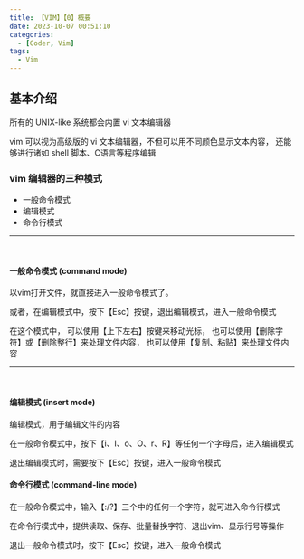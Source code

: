 ```yaml
---
title: 【VIM】【0】概要
date: 2023-10-07 00:51:10
categories:
  - [Coder, Vim]
tags:
  - Vim
---
```


## 基本介绍

所有的 UNIX-like 系统都会内置 vi 文本编辑器

vim 可以视为高级版的 vi 文本编辑器，不但可以用不同颜色显示文本内容，
还能够进行诸如 shell 脚本、C语言等程序编辑

### vim 编辑器的三种模式
- 一般命令模式
- 编辑模式
- 命令行模式

<hr>
<br>

#### 一般命令模式 (command mode)
以vim打开文件，就直接进入一般命令模式了。

或者，在编辑模式中，按下【Esc】按键，退出编辑模式，进入一般命令模式

在这个模式中，
可以使用【上下左右】按键来移动光标，
也可以使用【删除字符】或【删除整行】来处理文件内容，
也可以使用【复制、粘贴】来处理文件内容

<hr>
<br>

#### 编辑模式 (insert mode)
编辑模式，用于编辑文件的内容

在一般命令模式中，按下【i、I、o、O、r、R】等任何一个字母后，进入编辑模式

退出编辑模式时，需要按下【Esc】按键，进入一般命令模式

#### 命令行模式 (command-line mode)
在一般命令模式中，输入【:/?】三个中的任何一个字符，就可进入命令行模式

在命令行模式中，提供读取、保存、批量替换字符、退出vim、显示行号等操作

退出一般命令模式时，按下【Esc】按键，进入一般命令模式

